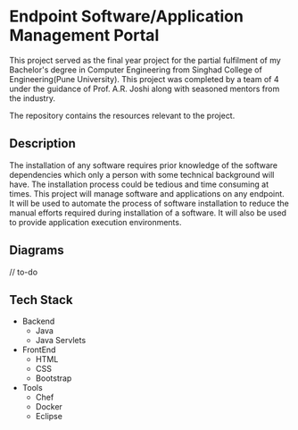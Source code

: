 # Endpoint Software/Application Management Portal

This project served as the final year project for the partial fulfilment of my Bachelor's degree in Computer Engineering from 
Singhad College of Engineering(Pune University). This project was completed by a team of 4 under the guidance of Prof. A.R. Joshi along 
with seasoned mentors from the industry.

The repository contains the resources relevant to the project.

## Description
The installation of any software requires prior knowledge of the software dependencies which only a person with some technical background 
will have. The installation process could be tedious and time consuming at times. This project will manage software and applications on 
any endpoint. It will be used to automate the process of software installation to reduce the manual efforts required during installation 
of a software. It will also be used to provide application execution environments. 

## Diagrams

// to-do

## Tech Stack
* Backend
    * Java 
    * Java Servlets
* FrontEnd
    * HTML
    * CSS
    * Bootstrap
* Tools
    * Chef
    * Docker
    * Eclipse
    
